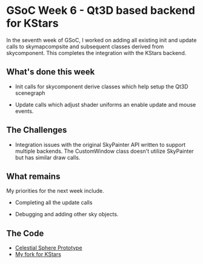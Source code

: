 # GSoC Week 6 - Qt3D based backend for KStars

In the seventh week of GSoC, I worked on adding all existing init and update calls to skymapcompsite and subsequent classes derived from skycomponent. This completes the integration with the KStars backend.

## What's done this week

- Init calls for skycomponent derive classes which help setup the Qt3D scenegraph

- Update calls which adjust shader uniforms an enable update and mouse events.


## The Challenges

- Integration issues with the original SkyPainter API written to support multiple backends. The CustomWindow class doesn't utilize SkyPainter but has similar draw calls.

## What remains

My priorities for the next week include.

- Completing all the update calls

- Debugging and adding other sky objects.

## The Code

 - [Celestial Sphere Prototype](https://github.com/Paritosh97/celestial-sphere-sim)
 - [My fork for KStars](https://invent.kde.org/paritosh/kstars)
